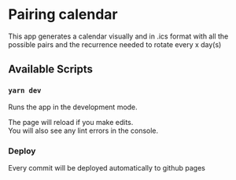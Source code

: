 # Pairing calendar

This app generates a calendar visually and in .ics format with all the possible pairs and the 
recurrence needed to rotate every x day(s)

## Available Scripts

### `yarn dev`

Runs the app in the development mode.

The page will reload if you make edits.\
You will also see any lint errors in the console.

### Deploy

Every commit will be deployed automatically to github pages
